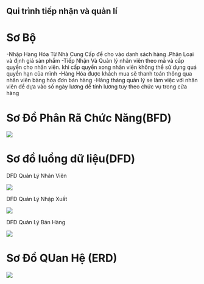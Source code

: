 ## Qui trình tiếp nhận và quản lí

# Sơ Bộ  

  -Nhập Hàng Hóa Từ Nhà Cung Cấp để cho vào danh sách hàng .Phân Loại và định giá sản phẩm
  -Tiếp Nhận Và Quản lý nhân viên theo mã và cấp quyền cho nhân viên. khi cấp quyền xong nhân viên không thể sử dụng quá quyền hạn của mình
  -Hàng Hóa được khách mua sẽ thanh toán thông qua nhân viên bàng hóa đơn bán hàng
  -Hàng tháng quản lý se làm việc với nhân viên để dựa vào số ngày lương để tính lương tuy theo chức vụ trong cửa hàng

# Sơ Đồ Phân Rã Chức Năng(BFD)
<p><img src="https://scontent.fdad3-2.fna.fbcdn.net/v/t1.0-9/19990068_683567908521128_7397526770425143926_n.jpg?oh=5fba0bbc5f8f2f5ae8ede6f1b1c19326&oe=5A0D6471"></p>

# Sơ đồ luồng dữ liệu(DFD)

DFD Quản Lý Nhân Viên
<p><img src="https://scontent.fdad3-2.fna.fbcdn.net/v/t1.0-9/20108376_683567915187794_5983344337882194272_n.jpg?oh=d2aa480577768977acf1c0b7c371458a&oe=59CA6B01"></p>
DFD Quản Lý Nhập Xuất
<p><img src="https://scontent.fdad3-2.fna.fbcdn.net/v/t1.0-9/20108686_683567911854461_2047123958839529568_n.jpg?oh=4ea767c7bd7f662bdd395254684051e1&oe=59F74823"></p>
DFD Quản Lý Bán Hàng
<p><img src="https://scontent.fdad3-2.fna.fbcdn.net/v/t1.0-9/19961471_683567935187792_1380802811339806226_n.jpg?oh=61185750c4d8351ba2e0aa6c33aa1069&oe=59FC4572"></p>

# Sơ Đồ QUan Hệ (ERD)

<p><img src="https://scontent.fdad3-2.fna.fbcdn.net/v/t1.0-9/20046745_683568151854437_3064097255819439932_n.jpg?oh=54861c432feb8cac5d0e686b1a493d26&oe=59FBA51F"></p>

